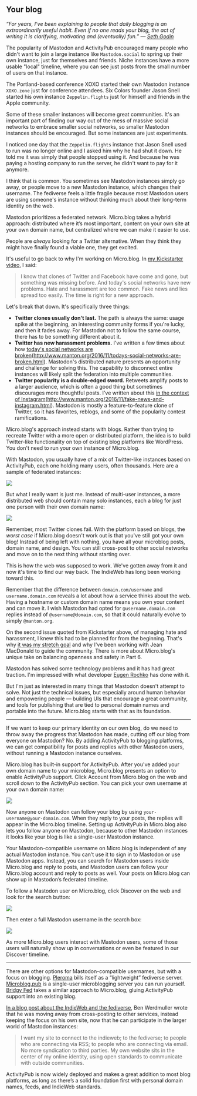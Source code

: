 ## Your blog

_”For years, I’ve been explaining to people that daily blogging is an extraordinarily useful habit. Even if no one reads your blog, the act of writing it is clarifying, motivating and (eventually) fun.” — [Seth Godin][1]_

The popularity of Mastodon and ActivityPub encouraged many people who didn't want to join a large instance like `Mastodon.social` to spring up their own instance, just for themselves and friends. Niche instances have a more usable "local" timeline, where you can see just posts from the small number of users on that instance.

The Portland-based conference XOXO started their own Mastodon instance `XOXO.zone` just for conference attendees. Six Colors founder Jason Snell started his own instance `Zeppelin.flights` just for himself and friends in the Apple community.

Some of these smaller instances will become great communities. It's an important part of finding our way out of the mess of massive social networks to embrace smaller social networks, so smaller Mastodon instances should be encouraged. But some instances are just experiments.

I noticed one day that the `Zeppelin.flights` instance that Jason Snell used to run was no longer online and I asked him why he had shut it down. He told me it was simply that people stopped using it. And because he was paying a hosting company to run the server, he didn't want to pay for it anymore.

I think that is common. You sometimes see Mastodon instances simply go away, or people move to a new Mastodon instance, which changes their username. The fediverse feels a little fragile because most Mastodon users are using someone's instance without thinking much about their long-term identity on the web.

Mastodon prioritizes a federated network. Micro.blog takes a hybrid approach: distributed where it’s most important, content on your own site at your own domain name, but centralized where we can make it easier to use.

People are _always_ looking for a Twitter alternative. When they think they might have finally found a viable one, they get excited.

It's useful to go back to why I'm working on Micro.blog. In [my Kickstarter video][2], I said:

> I know that clones of Twitter and Facebook have come and gone, but something was missing before. And today's social networks have new problems. Hate and harassment are too common. Fake news and lies spread too easily. The time is right for a new approach.

Let's break that down. It's specifically three things:

* **Twitter clones usually don't last.** The path is always the same: usage spike at the beginning, an interesting community forms if you're lucky, and then it fades away. For Mastodon not to follow the same course, there has to be something different about it.
* **Twitter has new harassment problems.** I've written a few times about how [today's social networks are broken]()(http://www.manton.org/2016/11/todays-social-networks-are-broken.html). Mastodon's distributed nature presents an opportunity and challenge for solving this. The capability to disconnect entire instances will likely split the federation into multiple communities.
* **Twitter popularity is a double-edged sword.** Retweets amplify posts to a larger audience, which is often a good thing but sometimes discourages more thoughtful posts. I've written about this [in the context of Instagram]()(http://www.manton.org/2016/11/fake-news-and-instagram.html). Mastodon is mostly a feature-to-feature clone of Twitter, so it has favorites, reblogs, and some of the popularity contest ramifications.

Micro.blog's approach instead starts with blogs. Rather than trying to recreate Twitter with a more open or distributed platform, the idea is to build Twitter-like functionality on top of existing blog platforms like WordPress. You don't need to run your own instance of Micro.blog.

With Mastodon, you usually have of a mix of Twitter-like instances based on ActivityPub, each one holding many users, often thousands. Here are a sample of federated instances:

![][image-1]

But what I really want is just me. Instead of multi-user instances, a more distributed web should contain many solo instances, each a blog for just one person with their own domain name:

![][image-2]

Remember, most Twitter clones fail. With the platform based on blogs, the _worst case_ if Micro.blog doesn't work out is that you've still got your own blog! Instead of being left with nothing, you have all your microblog posts, domain name, and design. You can still cross-post to other social networks and move on to the next thing without starting over.

This is how the web was supposed to work. We've gotten away from it and now it's time to find our way back. The IndieWeb has long been working toward this.

Remember that the difference between `domain.com/username` and `username.domain.com` reveals a lot about how a service thinks about the web. Having a hostname or custom domain name means you own your content and can move it. I wish Mastodon had opted for `@username.domain.com` replies instead of `@username@domain.com`, so that it could naturally evolve to simply `@manton.org`.

On the second issue quoted from Kickstarter above, of managing hate and harassment, I knew this had to be planned for from the beginning. That's why [it was my stretch goal][5] and why I've been working with Jean MacDonald to guide the community. There is more about Micro.blog's unique take on balancing openness and safety in Part 6.

Mastodon has solved some technology problems and it has had great traction. I'm impressed with what developer [Eugen Rochko][6] has done with it.

But I'm just as interested in many things that Mastodon doesn't attempt to solve. Not just the technical issues, but especially around human behavior and empowering people — building UIs that encourage a great community, and tools for publishing that are tied to personal domain names and portable into the future. Micro.blog starts with that as its foundation.

---- 

If we want to keep our primary identity on our own blog, do we need to throw away the progress that Mastodon has made, cutting off our blog from everyone on Mastodon? No. By adding ActivityPub to blogging platforms, we can get compatibility for posts and replies with other Mastodon users, without running a Mastodon instance ourselves.

Micro.blog has built-in support for ActivityPub. After you've added your own domain name to your microblog, Micro.blog presents an option to enable ActivityPub support. Click Account from Micro.blog on the web and scroll down to the ActivityPub section. You can pick your own username at your own domain name:

![][image-3]

Now anyone on Mastodon can follow your blog by using `your-username@your-domain.com`. When they reply to your posts, the replies will appear in the Micro.blog timeline. Setting up ActivityPub in Micro.blog also lets you follow anyone on Mastodon, because to other Mastodon instances it looks like your blog is like a single-user Mastodon instance.

Your Mastodon-compatible username on Micro.blog is independent of any actual Mastodon instance. You can’t use it to sign in to Mastodon or use Mastodon apps. Instead, you can search for Mastodon users inside Micro.blog and reply to posts, and Mastodon users can follow your Micro.blog account and reply to posts as well. Your posts on Micro.blog can show up in Mastodon’s federated timeline.

To follow a Mastodon user on Micro.blog, click Discover on the web and look for the search button:

![][image-4]

Then enter a full Mastodon username in the search box:

![][image-5]

As more Micro.blog users interact with Mastodon users, some of those users will naturally show up in conversations or even be featured in our Discover timeline.

---- 

There are other options for Mastodon-compatible usernames, but with a focus on blogging. [Pleroma][7] bills itself as a “lightweight” fediverse server. [Microblog.pub][8] is a single-user microblogging server you can run yourself. [Bridgy Fed][9] takes a similar approach to Micro.blog, gluing ActivityPub support into an existing blog.

[In a blog post about the IndieWeb and the fediverse][10], Ben Werdmuller wrote that he was moving away from cross-posting to other services, instead keeping the focus on his own site, now that he can participate in the larger world of Mastodon instances:

> I want my site to connect to the indieweb; to the fediverse; to people who are connecting via RSS; to people who are connecting via email. No more syndication to third parties. My own website sits in the center of my online identity, using open standards to communicate with outside communities.

ActivityPub is now widely deployed and makes a great addition to most blog platforms, as long as there’s a solid foundation first with personal domain names, feeds, and IndieWeb standards.

[1]:	https://seths.blog/2018/10/the-first-1000-are-the-most-difficult/
[2]:	https://www.kickstarter.com/projects/manton/indie-microblogging-owning-your-short-form-writing
[5]:	https://www.kickstarter.com/projects/manton/indie-microblogging-owning-your-short-form-writing/posts/1785295
[6]:	https://hackernoon.com/@Gargron
[7]:	https://pleroma.social
[8]:	https://github.com/tsileo/microblog.pub
[9]:	https://fed.brid.gy
[10]:	https://werd.io/2022/the-fediverse-and-the-indieweb

[image-1]:	https://book.micro.blog/uploads/2022/1dacc8e099.png
[image-2]:	https://book.micro.blog/uploads/2022/289471261d.png
[image-3]:	https://book.micro.blog/uploads/2020/06ea8b4570.png
[image-4]:	https://book.micro.blog/uploads/2020/1604f51c3b.png
[image-5]:	https://book.micro.blog/uploads/2020/7732a61ebf.png